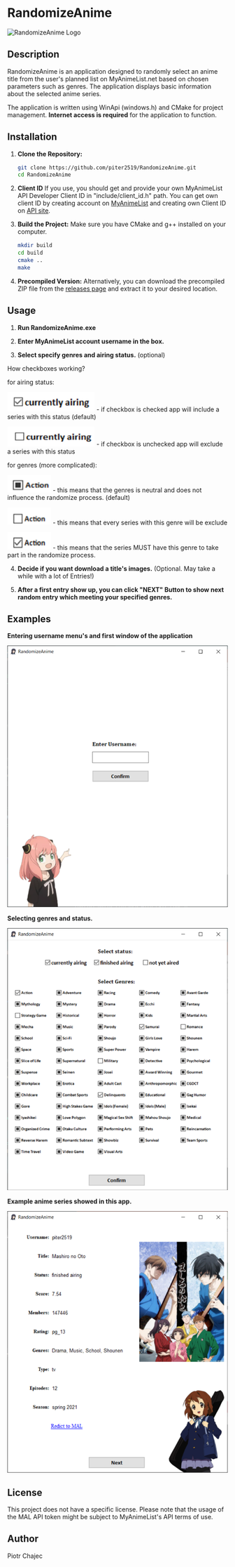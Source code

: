 # RandomizeAnime

![RandomizeAnime Logo](res/ico/RandomizeAnime.ico)

## Description

RandomizeAnime is an application designed to randomly select an anime title from the user's planned list on MyAnimeList.net based on chosen parameters such as genres. The application displays basic information about the selected anime series.

The application is written using WinApi (windows.h) and CMake for project management. **Internet access is required** for the application to function.

## Installation

1. **Clone the Repository:**
    ```sh
    git clone https://github.com/piter2519/RandomizeAnime.git
    cd RandomizeAnime
    ```

2. **Client ID**
    If you use, you should get and provide your own MyAnimeList API Developer Client ID in "include/client_id.h" path. You can get own client ID by creating account on [MyAnimeList](https://myanimelist.net/) and creating own Client ID on [API site](https://myanimelist.net/apiconfig).

3. **Build the Project:**
    Make sure you have CMake and g++ installed on your computer.
    ```sh
    mkdir build
    cd build
    cmake ..
    make
    ```

4. **Precompiled Version:**
    Alternatively, you can download the precompiled ZIP file from the [releases page](https://github.com/piter2519/RandomizeAnime/releases) and extract it to your desired location.

## Usage
1. **Run RandomizeAnime.exe**

2. **Enter MyAnimeList account username in the box.**

3. **Select specify genres and airing status.** (optional)

How checkboxes working?

for airing status:

<img src="preview/image-1.png" alt="status checked" width="200" height="45"/> - if checkbox is checked app will include a series with this status (default)

<img src="preview/image-2.png" alt="status unchecked" width="200" height="45"/> - if checkbox is unchecked app will exclude a series with this status

for genres (more complicated): 

<img src="preview/image-3.png" alt="genres neutral" width="100" height="40"/> - this means that the genres is neutral and does not influence the randomize process. (default)

<img src="preview/image-4.png" alt="genres unchecked" width="100" height="40"/> - this means that every series with this genre will be exclude

<img src="preview/image-5.png" alt="genres checked" width="100" height="40"/> - this means that the series MUST have this genre to take part in the randomize process.

4. **Decide if you want download a title's images.** (Optional. May take a while with a lot of Entries!) 

5. **After a first entry show up, you can click "NEXT" Button to show next random entry which meeting your specified genres.**

## Examples

**Entering username menu's and first window of the application**

![Entering username menu](preview/image-6.png) 

**Selecting genres and status.**

![genres menu](preview/image-7.png)

**Example anime series showed in this app.**

![Example](preview/image-8.png)

## License

This project does not have a specific license. Please note that the usage of the MAL API token might be subject to MyAnimeList's API terms of use.

## Author

Piotr Chajec


